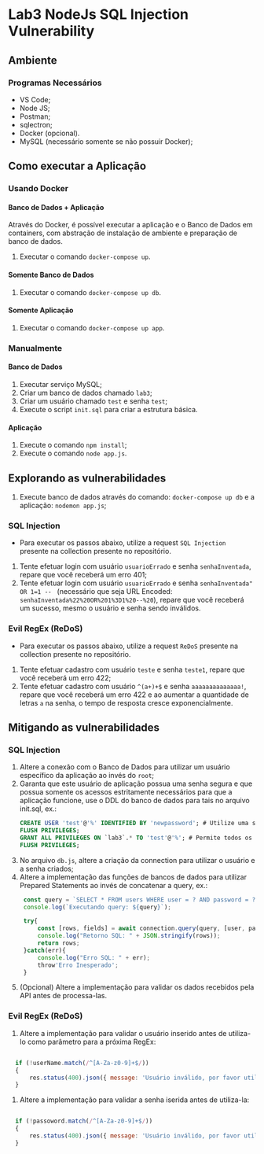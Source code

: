 # Lab3 NodeJs SQL Injection Vulnerability

## Ambiente

### Programas Necessários

* VS Code;
* Node JS;
* Postman;
* sqlectron;
* Docker (opcional).
* MySQL (necessário somente se não possuir Docker);

## Como executar a Aplicação

### Usando Docker

#### Banco de Dados + Aplicação

Através do Docker, é possível executar a aplicação e o Banco de Dados em containers, com abstração de instalação de ambiente e preparação de banco de dados.

1. Executar o comando `docker-compose up`.

#### Somente Banco de Dados
1. Executar o comando `docker-compose up db`.

#### Somente Aplicação
1. Executar o comando `docker-compose up app`.

### Manualmente

#### Banco de Dados

1. Executar serviço MySQL;
2. Criar um banco de dados chamado `lab3`;
3. Criar um usuário chamado `test` e senha `test`;
4. Execute o script `init.sql` para criar a estrutura básica.

#### Aplicação

1. Execute o comando `npm install`;
2. Execute o comando `node app.js`.


## Explorando as vulnerabilidades

1. Execute banco de dados através do comando: `docker-compose up db` e a aplicação: `nodemon app.js`;

### SQL Injection

* Para executar os passos abaixo, utilize a request `SQL Injection` presente na collection presente no repositório.

1. Tente efetuar login com usuário `usuarioErrado` e senha `senhaInventada`, repare que você receberá um erro 401;
2. Tente efetuar login com usuário `usuarioErrado` e senha `senhaInventada" OR 1=1 -- ` (necessário que seja URL Encoded: `senhaInventada%22%20OR%201%3D1%20--%20`), repare que você receberá um sucesso, mesmo o usuário e senha sendo inválidos.

### Evil RegEx (ReDoS)

* Para executar os passos abaixo, utilize a request `ReDoS` presente na collection presente no repositório.

1. Tente efetuar cadastro com usuário `teste` e senha `teste1`, repare que você receberá um erro 422;
2. Tente efetuar cadastro com usuário `^(a+)+$` e senha `aaaaaaaaaaaaaa!`, repare que você receberá um erro 422 e ao aumentar a quantidade de letras `a` na senha, o tempo de resposta cresce exponencialmente.

## Mitigando as vulnerabilidades

### SQL Injection

1. Altere a conexão com o Banco de Dados para utilizar um usuário específico da aplicação ao invés do `root`;
2. Garanta que este usuário de aplicação possua uma senha segura e que possua somente os acessos estritamente necessários para que a aplicação funcione, use o DDL do banco de dados para tais no arquivo init.sql, ex.:
   ```sql
   CREATE USER 'test'@'%' IDENTIFIED BY 'newpassword'; # Utilize uma senha forte para previnir ataques Brute force
   FLUSH PRIVILEGES;
   GRANT ALL PRIVILEGES ON `lab3`.* TO 'test'@'%'; # Permite todos os privilegios (SELECT, INSERT, UPDATE e DELETE) para todas as tabelas do db lab3
   FLUSH PRIVILEGES;
   ```
3. No arquivo `db.js`, altere a criação da connection para utilizar o usuário e a senha criados;
4. Altere a implementação das funções de bancos de dados para utilizar Prepared Statements ao invés de concatenar a query, ex.:
   ```javascript
    const query = `SELECT * FROM users WHERE user = ? AND password = ?;`;
    console.log(`Executando query: ${query}`);

    try{
        const [rows, fields] = await connection.query(query, [user, password]);
        console.log("Retorno SQL: " + JSON.stringify(rows));
        return rows;
    }catch(err){
        console.log("Erro SQL: " + err);
        throw'Erro Inesperado';
    }
   ```
4. (Opcional) Altere a implementação para validar os dados recebidos pela API antes de processa-las.

### Evil RegEx (ReDoS)

1. Altere a implementação para validar o usuário inserido antes de utiliza-lo como parâmetro para a próxima RegEx:
```javascript

  if (!userName.match(/^[A-Za-z0-9]+$/))
  {
      res.status(400).json({ message: 'Usuário inválido, por favor utilize somente letras e/ou números!'}).send();
  }
```
1. Altere a implementação para validar a senha iserida antes de utiliza-la:
```javascript

  if (!passoword.match(/^[A-Za-z0-9]+$/))
  {
      res.status(400).json({ message: 'Usuário inválido, por favor utilize somente letras e/ou números!'}).send();
  }
```